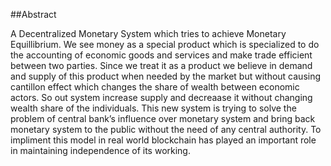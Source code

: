 ##Abstract

A Decentralized Monetary System which tries to achieve Monetary
Equillibrium. We see money as a special product which is specialized to do
the accounting of economic goods and services and make trade efficient
between two parties.
 Since we treat it as a product we believe in demand and
supply of this product when needed by the market but without causing
cantillon effect which changes the share of wealth between economic
actors. So out system increase supply and decreaase it without changing
wealth share of the individuals.
This new system is trying to solve the problem of central bank’s influence
over monetary system and bring back monetary system to the public without
the need of any central authority. To impliment this model in real world
blockchain has played an important role in maintaining independence of its
working.
